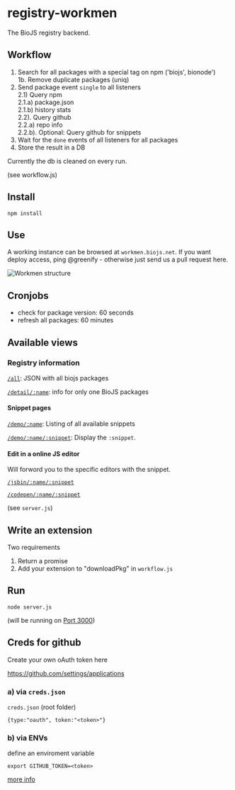 registry-workmen
================

The BioJS registry backend.

Workflow
---------

1. Search for all packages with a special tag on npm ('biojs', bionode')  
1b. Remove duplicate packages (uniq)  
2. Send package event `single` to all listeners  
2.1) Query npm  
2.1.a) package.json  
2.1.b) history stats  
2.2). Query github  
2.2.a) repo info  
2.2.b).  Optional: Query github for snippets  
3. Wait for the `done` events of all listeners for all packages  
4. Store the result in a DB

Currently the db is cleaned on every run.

(see workflow.js)


Install
-------

```
npm install
```

Use
----

A working instance can be browsed at `workmen.biojs.net`.
If you want deploy access, ping @greenify - otherwise just send us a pull request here.

![Workmen structure](https://raw.githubusercontent.com/biojs/biojs/master/registry_workmen/workmen_structure_2014_11.png)

Cronjobs
----------

* check for package version: 60 seconds
* refresh all packages: 60 minutes

Available views
--------------

### Registry information

[`/all`](http://workmen.biojs.net/all): JSON with all biojs packages
  
  
[`/detail/:name`](http://workmen.biojs.net/detail/biojs-sniper): info for only one BioJS packages

#### Snippet pages

[`/demo/:name`](http://workmen.biojs.net/demo/biojs-vis-msa): Listing of all available snippets

[`/demo/:name/:snippet`](http://workmen.biojs.net/demo/biojs-vis-msa/msa_show_menu): Display the `:snippet`.

#### Edit in a online JS editor

Will forword you to the specific editors with the snippet.

[`/jsbin/:name/:snippet`](http://workmen.biojs.net/jsbin/biojs-vis-msa/msa_show_menu)

[`/codepen/:name/:snippet`](http://workmen.biojs.net/codepen/biojs-vis-msa/msa_show_menu)


(see `server.js`)


Write an extension
-------------------

Two requirements

1) Return a promise
2) Add your extension to "downloadPkg" in `workflow.js`


Run
----

```
node server.js
```

(will be running on [Port 3000](http://localhost:3000))

Creds for github
------

Create your own oAuth token here

https://github.com/settings/applications

### a) via `creds.json`

`creds.json` (root folder)

```
{type:"oauth", token:"<token>"}
```

### b) via ENVs

define an enviroment variable

```
export GITHUB_TOKEN=<token>
```

[more info](https://www.npmjs.org/package/github)
